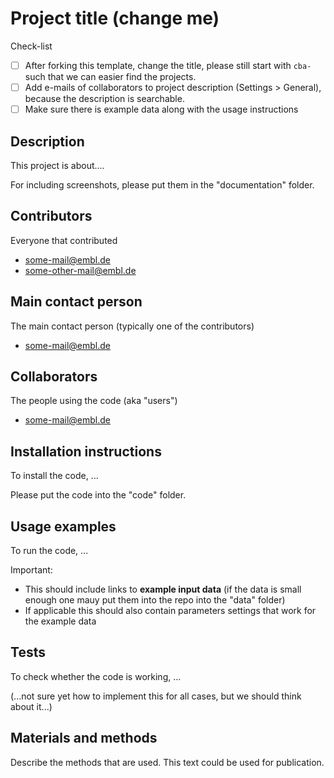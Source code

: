 # Project title (change me)

Check-list
- [ ] After forking this template, change the title, please still start with `cba-` such that we can easier find the projects.
- [ ] Add e-mails of collaborators to project description (Settings > General), because the description is searchable. 
- [ ] Make sure there is example data along with the usage instructions

## Description

This project is about....

For including screenshots, please put them in the "documentation" folder.


## Contributors

Everyone that contributed
- some-mail@embl.de
- some-other-mail@embl.de

## Main contact person

The main contact person (typically one of the contributors)
- some-mail@embl.de

## Collaborators

The people using the code (aka "users")
- some-mail@embl.de

## Installation instructions

To install the code, ...

Please put the code into the "code" folder.

## Usage examples

To run the code, ...

Important: 
- This should include links to **example input data** (if the data is small enough one mauy put them into the repo into the "data" folder)
- If applicable this should also contain parameters settings that work for the example data

## Tests

To check whether the code is working, ...

(...not sure yet how to implement this for all cases, but we should think about it...)

## Materials and methods

Describe the methods that are used. This text could be used for publication.

